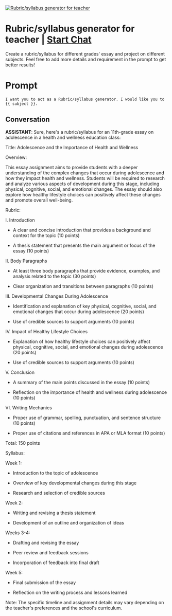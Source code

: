 
[![Rubric/syllabus generator for teacher](https://flow-prompt-covers.s3.us-west-1.amazonaws.com/icon/realistic/real_3.png)](https://gptcall.net/chat.html?data=%7B%22contact%22%3A%7B%22id%22%3A%22boqruBxhZ-C9NeFjDrjCi%22%2C%22flow%22%3Atrue%7D%7D)
# Rubric/syllabus generator for teacher | [Start Chat](https://gptcall.net/chat.html?data=%7B%22contact%22%3A%7B%22id%22%3A%22boqruBxhZ-C9NeFjDrjCi%22%2C%22flow%22%3Atrue%7D%7D)
Create a rubric/syllabus for different grades' essay and project on different subjects. Feel free to add more details and requirement in the prompt to get better results! 



# Prompt

```
I want you to act as a Rubric/syllabus generator. I would like you to {{ subject }}. 

```

## Conversation

**ASSISTANT**: Sure, here's a rubric/syllabus for an 11th-grade essay on adolescence in a health and wellness education class:



Title: Adolescence and the Importance of Health and Wellness



Overview:

This essay assignment aims to provide students with a deeper understanding of the complex changes that occur during adolescence and how they impact health and wellness. Students will be required to research and analyze various aspects of development during this stage, including physical, cognitive, social, and emotional changes. The essay should also explore how healthy lifestyle choices can positively affect these changes and promote overall well-being.



Rubric:



I. Introduction

- A clear and concise introduction that provides a background and context for the topic (10 points)

- A thesis statement that presents the main argument or focus of the essay (10 points)



II. Body Paragraphs

- At least three body paragraphs that provide evidence, examples, and analysis related to the topic (30 points)

- Clear organization and transitions between paragraphs (10 points)



III. Developmental Changes During Adolescence

- Identification and explanation of key physical, cognitive, social, and emotional changes that occur during adolescence (20 points)

- Use of credible sources to support arguments (10 points)



IV. Impact of Healthy Lifestyle Choices

- Explanation of how healthy lifestyle choices can positively affect physical, cognitive, social, and emotional changes during adolescence (20 points)

- Use of credible sources to support arguments (10 points)



V. Conclusion

- A summary of the main points discussed in the essay (10 points)

- Reflection on the importance of health and wellness during adolescence (10 points)



VI. Writing Mechanics

- Proper use of grammar, spelling, punctuation, and sentence structure (10 points)

- Proper use of citations and references in APA or MLA format (10 points)



Total: 150 points



Syllabus:



Week 1:

- Introduction to the topic of adolescence

- Overview of key developmental changes during this stage

- Research and selection of credible sources



Week 2:

- Writing and revising a thesis statement

- Development of an outline and organization of ideas



Weeks 3-4:

- Drafting and revising the essay

- Peer review and feedback sessions

- Incorporation of feedback into final draft



Week 5:

- Final submission of the essay

- Reflection on the writing process and lessons learned



Note: The specific timeline and assignment details may vary depending on the teacher's preferences and the school's curriculum.


